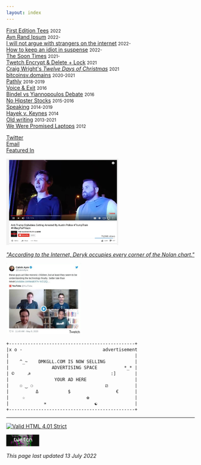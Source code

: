 ```yaml
---
layout: index
---
```


<style>img{max-width:100%;}ul{
    list-style: none;
    padding: 0;
}</style>


- [First Edition Tees](/fet) <small>2022</small>
- [Ayn Rand Ipsum](/ayn-rand-ipsum) <small>2022-</small>
- [I will not argue with strangers on the internet](/strangers) <small>2022-</small>
- [How to keep an idiot in suspense](https://howtokeepanidiotinsuspense.com) <small>2022-</small>
- [The Soon Times](thesoontimes.com) <small>2021-</small>
- [Twetch Encrypt & Delete + Lock](/) <small>2021</small>
- [Craig Wright's *Twelve Days of Christmas*](/csw12) <small>2021</small>
- [bitcoinsv.domains](/bsvdomains) <small>2020-2021</small>
- [Pathly](/pathly) <small>2018-2019</small>
- [Voice & Exit](/v&e) <small>2016</small>
- [Bindel vs Yiannopoulos Debate](/bvyd) <small>2016</small>
- [No Hipster Stocks](/nohipster) <small>2015-2016</small>
- [Speaking](/speaking) <small>2014-2019</small>
- [Hayek v. Keynes](/hvk) <small>2014</small>
- [Old writing](/oldstuff) <small>2013-2021</small>
- [We Were Promised Laptops](/wltops) <small>2012</small>

<p></p>

- [Twitter](https://twitter.com/dmkgll)
- [Email](/)
- [Featured In](/)


<img alt="image" loading="lazy" src="/assets/tcb.jpeg" style="max-width: 300px;
">

*["According to the Internet, Deryk occupies every corner of the Nolan chart."](/)*

<img alt="image" loading="lazy" src="/assets/mc.jpeg" style="max-width: 200px;
">

```
+-----------------------------------------------+     
|x o -                              advertisement     
|                                               |     
|    ^_~    DMKGLL.COM IS NOW SELLING           |     
|                ADVERTISING SPACE          *_* |     
| ©     ☭                              :]       |     
|                 YOUR AD HERE                  |     
|    ☉ ‿ ⚆                           ⚂          |     
|          Δ           $                 €      |     
|     ☆                       ✿                 |     
|             ☀                  ☯              |     
+-----------------------------------------------+     
 ```                                                     
                                                      
                                                      

---

<p>
		<a href="https://validator.w3.org/check?uri=https://www.lolwut.info/index.html"><img src="https://anlucas.neocities.org/anow.gif" width="88" height="31" alt="Valid HTML 4.01 Strict" title="Valid HTML 4.01 Strict"></a>
	
<a href="https://twet.ch/inv/400a1db9"><img src="/assets/twetch.gif" width="88" height="31" alt="Valid HTML 4.01 Strict" title="Valid HTML 4.01 Strict"></a></p>

*This page last updated 13 July 2022*
